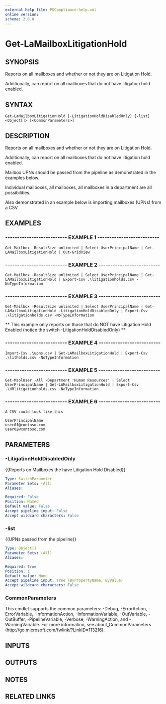 ```yaml
---
external help file: PSCompliance-help.xml
online version: 
schema: 2.0.0
---
```


# Get-LaMailboxLitigationHold

## SYNOPSIS
Reports on all mailboxes and whether or not they are on Litigation Hold.
 
Additionally, can report on all mailboxes that do not have litigation hold enabled.

## SYNTAX

```
Get-LaMailboxLitigationHold [-LitigationHoldDisabledOnly] [-list] <Object[]> [<CommonParameters>]
```

## DESCRIPTION
Reports on all mailboxes and whether or not they are on Litigation Hold.
 
Additionally, can report on all mailboxes that do not have litigation hold enabled.

Mailbox UPNs should be passed from the pipeline as demonstrated in the examples below.

Individual mailboxes, all mailboxes, all mailboxes in a department are all possibilities.

Also demonstrated in an example below is importing mailboxes (UPNs) from a CSV

## EXAMPLES

### -------------------------- EXAMPLE 1 --------------------------
```
Get-Mailbox -ResultSize unlimited | Select UserPrincipalName | Get-LAMailboxLitigationHold | Out-GridView
```

### -------------------------- EXAMPLE 2 --------------------------
```
Get-Mailbox -ResultSize unlimited | Select UserPrincipalName | Get-LAMailboxLitigationHold | Export-Csv .\litigationholds.csv -NoTypeInformation
```

### -------------------------- EXAMPLE 3 --------------------------
```
Get-Mailbox -ResultSize unlimited | Select UserPrincipalName | Get-LAMailboxLitigationHold -LitigationHoldDisabledOnly | Export-Csv .\litigationholds.csv -NoTypeInformation
```

** This example only reports on those that do NOT have Litigation Hold Enabled (notice the switch -LitigationHoldDisabledOnly) **

### -------------------------- EXAMPLE 4 --------------------------
```
Import-Csv .\upns.csv | Get-LAMailboxLitigationHold | Export-Csv .\litholds.csv -NoTypeInformation
```

### -------------------------- EXAMPLE 5 --------------------------
```
Get-MsolUser -All -Department 'Human Resources' | Select UserPrincipalName | Get-LAMailboxLitigationHold | Export-Csv .\HRlitigationholds.csv -NoTypeInformation
```

### -------------------------- EXAMPLE 6 --------------------------
```
A CSV could look like this

UserPrincipalName
user01@contoso.com
user02@contoso.com
```

## PARAMETERS

### -LitigationHoldDisabledOnly
{{Reports on Mailboxes the have Litigation Hold Disabled}}

```yaml
Type: SwitchParameter
Parameter Sets: (All)
Aliases: 

Required: False
Position: Named
Default value: False
Accept pipeline input: False
Accept wildcard characters: False
```

### -list
{{UPNs passed from the pipeline}}

```yaml
Type: Object[]
Parameter Sets: (All)
Aliases: 

Required: True
Position: 1
Default value: None
Accept pipeline input: True (ByPropertyName, ByValue)
Accept wildcard characters: False
```

### CommonParameters
This cmdlet supports the common parameters: -Debug, -ErrorAction, -ErrorVariable, -InformationAction, -InformationVariable, -OutVariable, -OutBuffer, -PipelineVariable, -Verbose, -WarningAction, and -WarningVariable. For more information, see about_CommonParameters (http://go.microsoft.com/fwlink/?LinkID=113216).

## INPUTS

## OUTPUTS

## NOTES

## RELATED LINKS

